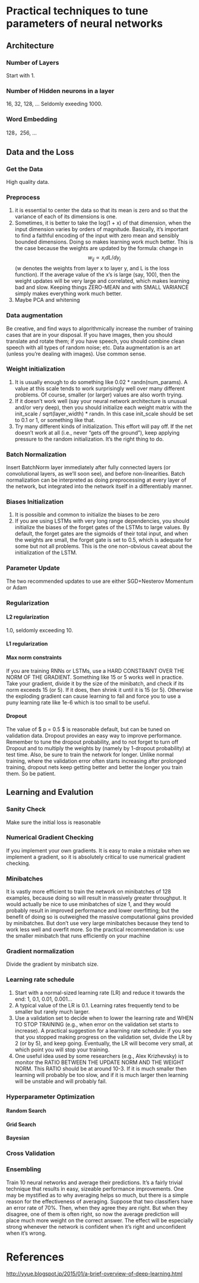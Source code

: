 # Practical techniques to tune parameters of neural networks


## Architecture

### Number of Layers
Start with 1.

### Number of Hidden neurons in a layer
16, 32, 128, ...
Seldomly exeeding 1000.

### Word Embedding
128，256, ...

## Data and the Loss

### Get the Data
High quality data.

### Preprocess
1. it is essential to center the data so that its mean is zero and so that the variance of each of its dimensions is one. 
2. Sometimes, it is better to take the log(1 + x) of that dimension, when the input dimension varies by orders of magnitude. 
Basically, it’s important to find a faithful encoding of the input with zero mean and sensibly bounded dimensions. Doing so makes learning work much better. This is the case because the weights are updated by the formula: change in $$w_{ij} \propto x_idL/dy_j$$ (w denotes the weights from layer x to layer y, and L is the loss function). If the average value of the x’s is large (say, 100), then the weight updates will be very large and correlated, which makes learning bad and slow. Keeping things ZERO-MEAN and with SMALL VARIANCE simply makes everything work much better.
3. Maybe PCA and whitening

### Data augmentation
Be creative, and find ways to algorithmically increase the number of training cases that are in your disposal. If you have images, then you should translate and rotate them; if you have speech, you should combine clean speech with all types of random noise; etc. Data augmentation is an art (unless you’re dealing with images). Use common sense.

### Weight initialization
1. It is usually enough to do something like 0.02 * randn(num_params). A value at this scale tends to work surprisingly well over many different problems. Of course, smaller (or larger) values are also worth trying.
2. If it doesn’t work well (say your neural network architecture is unusual and/or very deep), then you should initialize each weight matrix with the init_scale / sqrt(layer_width) * randn. In this case init_scale should be set to 0.1 or 1, or something like that.
3. Try many different kinds of initialization. This effort will pay off. If the net doesn’t work at all (i.e., never “gets off the ground”), keep applying pressure to the random initialization. It’s the right thing to do.

### Batch Normalization
Insert BatchNorm layer immediately after fully connected layers (or convolutional layers, as we’ll soon see), and before non-linearities. Batch normalization can be interpreted as doing preprocessing at every layer of the network, but integrated into the network itself in a differentiably manner.

### Biases Initialization
1. It is possible and common to initialize the biases to be zero
2. If you are using LSTMs with very long range dependencies, you should initialize the biases of the forget gates of the LSTMs to large values. By default, the forget gates are the sigmoids of their total input, and when the weights are small, the forget gate is set to 0.5, which is adequate for some but not all problems. This is the one non-obvious caveat about the initialization of the LSTM.

### Parameter Update
The two recommended updates to use are either SGD+Nesterov Momentum or Adam


### Regularization

#### L2 regularization
1.0, seldomly exceeding 10.

#### L1 regularization

#### Max norm constraints
If you are training RNNs or LSTMs, use a HARD CONSTRAINT OVER THE NORM OF THE GRADIENT. Something like 15 or 5 works well in practice. Take your gradient, divide it by the size of the minibatch, and check if its norm exceeds 15 (or 5). If it does, then shrink it until it is 15 (or 5). Otherwise the exploding gradient can cause learning to fail and force you to use a puny learning rate like 1e-6 which is too small to be useful.

#### Dropout
The value of $ p = 0.5 $ is reasonable default, but can be tuned on validation data.
Dropout provides an easy way to improve performance. Remember to tune the dropout probability, and to not forget to turn off Dropout and to multiply the weights by (namely by 1-dropout probability) at test time. Also, be sure to train the network for longer. Unlike normal training, where the validation error often starts increasing after prolonged training, dropout nets keep getting better and better the longer you train them. So be patient.

## Learning and Evalution

### Sanity Check
Make sure the initial loss is reasonable

### Numerical Gradient Checking
If you implement your own gradients. It is easy to make a mistake when we implement a gradient, so it is absolutely critical to use numerical gradient checking. 

### Minibatches
It is vastly more efficient to train the network on minibatches of 128 examples, because doing so will result in massively greater throughput. 
It would actually be nice to use minibatches of size 1, and they would probably result in improved performance and lower overfitting; but the benefit of doing so is outweighed the massive computational gains provided by minibatches. But don’t use very large minibatches because they tend to work less well and overfit more. So the practical recommendation is: use the smaller minibatch that runs efficiently on your machine

### Gradient normalization
Divide the gradient by minibatch size.

### Learning rate schedule
1. Start with a normal-sized learning rate (LR) and reduce it towards the end: 1, 0.1, 0.01, 0.001...
2. A typical value of the LR is 0.1. Learning rates frequently tend to be smaller but rarely much larger.
3. Use a validation set to decide when to lower the learning rate and WHEN TO STOP TRAINING (e.g., when error on the validation set starts to increase). A practical suggestion for a learning rate schedule: if you see that you stopped making progress on the validation set, divide the LR by 2 (or by 5), and keep going. Eventually, the LR will become very small, at which point you will stop your training. 
4. One useful idea used by some researchers (e.g., Alex Krizhevsky) is to monitor the RATIO BETWEEN THE UPDATE NORM AND THE WEIGHT NORM. This RATIO should be at around 10-3. If it is much smaller then learning will probably be too slow, and if it is much larger then learning will be unstable and will probably fail.

### Hyperparameter Optimization

#### Random Search
#### Grid Search
#### Bayesian

### Cross Validation

### Ensembling
Train 10 neural networks and average their predictions. 
It’s a fairly trivial technique that results in easy, sizeable performance improvements. One may be mystified as to why averaging helps so much, but there is a simple reason for the effectiveness of averaging. Suppose that two classifiers have an error rate of 70%. Then, when they agree they are right. But when they disagree, one of them is often right, so now the average prediction will place much more weight on the correct answer. The effect will be especially strong whenever the network is confident when it’s right and unconfident when it’s wrong.

# References
http://yyue.blogspot.jp/2015/01/a-brief-overview-of-deep-learning.html
